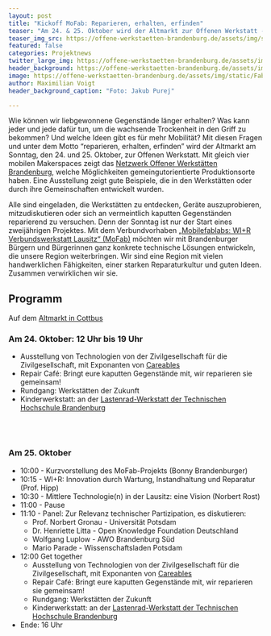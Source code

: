 ```yaml
---
layout: post
title: "Kickoff MoFab: Reparieren, erhalten, erfinden"
teaser: "Am 24. & 25. Oktober wird der Altmarkt zur Offenen Werkstatt - und du bist eingeladen"
teaser_img_src: https://offene-werkstaetten-brandenburg.de/assets/img/static/Fabmobil_Aktion18-800x434-1.jpg
featured: false
categories: Projektnews
twitter_large_img: https://offene-werkstaetten-brandenburg.de/assets/img/static/Fabmobil_Aktion18-800x434-1.jpg
header_background: https://offene-werkstaetten-brandenburg.de/assets/img/static/Fabmobil_Aktion18-800x434-1.jpg
image: https://offene-werkstaetten-brandenburg.de/assets/img/static/Fabmobil_Aktion18-800x434-1.jpg
author: Maximilian Voigt
header_background_caption: "Foto: Jakub Purej"

---
```


Wie können wir liebgewonnene Gegenstände länger erhalten? Was kann jeder und jede dafür tun, um die wachsende Trockenheit in den Griff zu bekommen? Und welche Ideen gibt es für mehr Mobilität? Mit diesen Fragen und unter dem Motto “reparieren, erhalten, erfinden” wird der Altmarkt am Sonntag, den 24. und 25. Oktober, zur Offenen Werkstatt. Mit gleich vier mobilen Makerspaces zeigt das [Netzwerk Offener Werkstätten Brandenburg](https://offene-werkstaetten-brandenburg.de/), welche Möglichkeiten gemeingutorientierte Produktionsorte haben. Eine Ausstellung zeigt gute Beispiele, die in den Werkstätten oder durch ihre Gemeinschaften entwickelt wurden.

Alle sind eingeladen, die Werkstätten zu entdecken, Geräte auszuprobieren, mitzudiskutieren oder sich an vermeintlich kaputten Gegenständen reparierend zu versuchen. Denn der Sonntag ist nur der Start eines zweijährigen Projektes. Mit dem Verbundvorhaben [„Mobilefablabs: WI+R Verbundswerkstatt Lausitz“ (MoFab)](https://digitale-reparaturfabrik.de/projekte/) möchten wir mit Brandenburger Bürgern und Bürgerinnen ganz konkrete technische Lösungen entwickeln, die unsere Region weiterbringen. Wir sind eine Region mit vielen handwerklichen Fähigkeiten, einer starken Reparaturkultur und guten Ideen. Zusammen verwirklichen wir sie.

## Programm
Auf dem [Altmarkt in Cottbus](https://www.openstreetmap.org/#map=19/51.76071/14.33403)

### Am 24. Oktober: 12 Uhr bis 19 Uhr
* Ausstellung von Technologien von der Zivilgesellschaft für die Zivilgesellschaft, mit Exponanten von [Careables](https://www.careables.org/)
* Repair Café: Bringt eure kaputten Gegenstände mit, wir reparieren sie gemeinsam!
* Rundgang: Werkstätten der Zukunft
* Kinderwerkstatt: an der [Lastenrad-Werkstatt der Technischen Hochschule Brandenburg](https://offene-werkstatt.th-brandenburg.de/services/offene-werkstatt/fuer-externe/kleinmaschinen-auf-lastenrad/)

<br><br>
### Am 25. Oktober
* 10:00 - Kurzvorstellung des MoFab-Projekts (Bonny Brandenburger)
* 10:15 - WI+R: Innovation durch Wartung, Instandhaltung und Reparatur (Prof. Hipp)
* 10:30 - Mittlere Technologie(n) in der Lausitz: eine Vision (Norbert Rost)
* 11:00 - Pause
* 11:10 - Panel: Zur Relevanz technischer Partizipation, es diskutieren:
  * Prof. Norbert Gronau - Universität Potsdam
  * Dr. Henriette Litta - Open Knowledge Foundation Deutschland
  * Wolfgang Luplow - AWO Brandenburg Süd
  * Mario Parade - Wissenschaftsladen Potsdam
* 12:00 Get together
  * Ausstellung von Technologien von der Zivilgesellschaft für die Zivilgesellschaft, mit Exponanten von [Careables](https://www.careables.org/)
  * Repair Café: Bringt eure kaputten Gegenstände mit, wir reparieren sie gemeinsam!
  * Rundgang: Werkstätten der Zukunft
  * Kinderwerkstatt: an der [Lastenrad-Werkstatt der Technischen Hochschule Brandenburg](https://offene-werkstatt.th-brandenburg.de/services/offene-werkstatt/fuer-externe/kleinmaschinen-auf-lastenrad/)
* Ende: 16 Uhr
